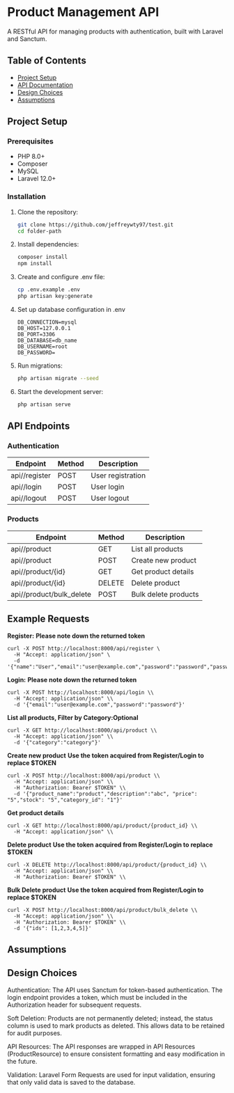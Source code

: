 # Product Management API

A RESTful API for managing products with authentication, built with Laravel and Sanctum.

## Table of Contents
- [Project Setup](#project-setup)
- [API Documentation](#api-documentation)
- [Design Choices](#design-choices)
- [Assumptions](#assumptions)

## Project Setup

### Prerequisites
- PHP 8.0+
- Composer
- MySQL
- Laravel 12.0+

### Installation
1. Clone the repository:
   ```bash
   git clone https://github.com/jeffreywty97/test.git
   cd folder-path
   ```

2. Install dependencies:
    ```bash
    composer install
    npm install
    ```

3.  Create and configure .env file:
    ```bash
    cp .env.example .env
    php artisan key:generate
    ```

4.  Set up database configuration in .env
    ```
    DB_CONNECTION=mysql
    DB_HOST=127.0.0.1
    DB_PORT=3306
    DB_DATABASE=db_name
    DB_USERNAME=root
    DB_PASSWORD=
    ```

5.  Run migrations:
    ```bash
    php artisan migrate --seed
    ```

6.  Start the development server:
    ```bash
    php artisan serve
    ```

## API Endpoints

### Authentication
| Endpoint        | Method | Description          |
|-----------------|--------|----------------------|
| api//register   | POST   | User registration    |
| api//login      | POST   | User login           |
| api//logout     | POST   | User logout          |

### Products
| Endpoint                  | Method | Description                |
|---------------------------|--------|----------------------------|
| api//product              | GET    | List all products          |
| api//product              | POST   | Create new product         |
| api//product/{id}         | GET    | Get product details        |
| api//product/{id}         | DELETE | Delete product             |
| api//product/bulk_delete  | POST   | Bulk delete products       |

## Example Requests

**Register:** 
**Please note down the returned token**
```
curl -X POST http://localhost:8000/api/register \
  -H "Accept: application/json" \
  -d '{"name":"User","email":"user@example.com","password":"password","password_confirmation":"password"}'
```

**Login:** 
**Please note down the returned token**
```
curl -X POST http://localhost:8000/api/login \\
  -H "Accept: application/json" \\
  -d '{"email":"user@example.com","password":"password"}'
```

**List all products, Filter by Category:Optional** 
```
curl -X GET http://localhost:8000/api/product \\
  -H "Accept: application/json" \\
  -d '{"category":"category"}'
```

**Create new product**
**Use the token acquired from Register/Login to replace $TOKEN** 
```
curl -X POST http://localhost:8000/api/product \\
  -H "Accept: application/json" \\
  -H "Authorization: Bearer $TOKEN" \\
  -d '{"product_name":"product","description":"abc", "price": "5","stock": "5","category_id": "1"}'
```

**Get product details** 
```
curl -X GET http://localhost:8000/api/product/{product_id} \\
  -H "Accept: application/json" \\
```

**Delete product**
**Use the token acquired from Register/Login to replace $TOKEN** 
```
curl -X DELETE http://localhost:8000/api/product/{product_id} \\
  -H "Accept: application/json" \\
  -H "Authorization: Bearer $TOKEN" \\
```

**Bulk Delete product**
**Use the token acquired from Register/Login to replace $TOKEN** 
```
curl -X POST http://localhost:8000/api/product/bulk_delete \\
  -H "Accept: application/json" \\
  -H "Authorization: Bearer $TOKEN" \\
  -d '{"ids": [1,2,3,4,5]}'
```

## Assumptions
## Design Choices
Authentication: The API uses Sanctum for token-based authentication. The login endpoint provides a token, which must be included in the Authorization header for subsequent requests.

Soft Deletion: Products are not permanently deleted; instead, the status column is used to mark products as deleted. This allows data to be retained for audit purposes.

API Resources: The API responses are wrapped in API Resources (ProductResource) to ensure consistent formatting and easy modification in the future.

Validation: Laravel Form Requests are used for input validation, ensuring that only valid data is saved to the database.

